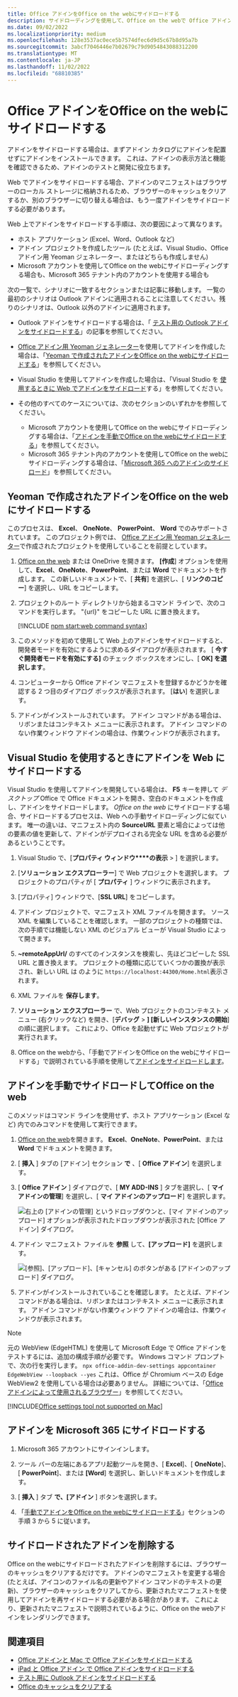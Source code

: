 ```yaml
---
title: Office アドインをOffice on the webにサイドロードする
description: サイドローディングを使用して、Office on the webで Office アドインをテストします。
ms.date: 09/02/2022
ms.localizationpriority: medium
ms.openlocfilehash: 128e3537ac0ece5b7574dfec6d9d5c67b8d95a7b
ms.sourcegitcommit: 3abcf7046446e7b02679c79d9054843088312200
ms.translationtype: MT
ms.contentlocale: ja-JP
ms.lasthandoff: 11/02/2022
ms.locfileid: "68810385"
---
```

# <a name="sideload-office-add-ins-to-office-on-the-web"></a>Office アドインをOffice on the webにサイドロードする

アドインをサイドロードする場合は、まずアドイン カタログにアドインを配置せずにアドインをインストールできます。 これは、アドインの表示方法と機能を確認できるため、アドインのテストと開発に役立ちます。

Web でアドインをサイドロードする場合、アドインのマニフェストはブラウザーのローカル ストレージに格納されるため、ブラウザーのキャッシュをクリアするか、別のブラウザーに切り替える場合は、もう一度アドインをサイドロードする必要があります。

Web 上でアドインをサイドロードする手順は、次の要因によって異なります。

- ホスト アプリケーション (Excel、Word、Outlook など)
- アドイン プロジェクトを作成したツール (たとえば、Visual Studio、Office アドイン用 Yeoman ジェネレーター、またはどちらも作成しません)
- Microsoft アカウントを使用してOffice on the webにサイドローディングする場合も、Microsoft 365 テナント内のアカウントを使用する場合も

次の一覧で、シナリオに一致するセクションまたは記事に移動します。 一覧の最初のシナリオは Outlook アドインに適用されることに注意してください。残りのシナリオは、Outlook 以外のアドインに適用されます。

- Outlook アドインをサイドロードする場合は、「 [テスト用の Outlook アドインをサイドロードする](../outlook/sideload-outlook-add-ins-for-testing.md)」の記事を参照してください。
- [Office アドイン用 Yeoman ジェネレーター](../develop/yeoman-generator-overview.md)を使用してアドインを作成した場合は、「[Yeoman で作成されたアドインをOffice on the webにサイドロードする](#sideload-a-yeoman-created-add-in-to-office-on-the-web)」を参照してください。
- Visual Studio を使用してアドインを作成した場合は、「Visual Studio を [使用するときに Web でアドインをサイドロード](#sideload-an-add-in-on-the-web-when-using-visual-studio)する」を参照してください。
- その他のすべてのケースについては、次のセクションのいずれかを参照してください。

  - Microsoft アカウントを使用してOffice on the webにサイドローディングする場合は、「[アドインを手動でOffice on the webにサイドロードする](#manually-sideload-an-add-in-to-office-on-the-web)」を参照してください。
  - Microsoft 365 テナント内のアカウントを使用してOffice on the webにサイドローディングする場合は、「[Microsoft 365 へのアドインのサイドロード](#sideload-an-add-in-to-microsoft-365)」を参照してください。

## <a name="sideload-a-yeoman-created-add-in-to-office-on-the-web"></a>Yeoman で作成されたアドインをOffice on the webにサイドロードする

このプロセスは、 **Excel**、 **OneNote**、 **PowerPoint**、 **Word** でのみサポートされています。 このプロジェクト例では、 [Office アドイン用 Yeoman ジェネレーター](../develop/yeoman-generator-overview.md)で作成されたプロジェクトを使用していることを前提としています。

1. [Office on the web](https://office.live.com/) または OneDrive を開きます。 **[作成**] オプションを使用して、**Excel**、**OneNote**、**PowerPoint**、または **Word** でドキュメントを作成します。 この新しいドキュメントで、[ **共有**] を選択し、[ **リンクのコピー**] を選択し、URL をコピーします。

1. プロジェクトのルート ディレクトリから始まるコマンド ラインで、次のコマンドを実行します。 "{url}" をコピーした URL に置き換えます。

    [!INCLUDE [npm start:web command syntax](../includes/start-web-sideload-instructions.md)]

1. このメソッドを初めて使用して Web 上のアドインをサイドロードすると、開発者モードを有効にするように求めるダイアログが表示されます。 [ **今すぐ開発者モードを有効にする]** のチェック ボックスをオンにし、[ **OK] を選択します**。

1. コンピューターから Office アドイン マニフェストを登録するかどうかを確認する 2 つ目のダイアログ ボックスが表示されます。 [**はい**] を選択します。

1. アドインがインストールされています。 アドイン コマンドがある場合は、リボンまたはコンテキスト メニューに表示されます。 アドイン コマンドのない作業ウィンドウ アドインの場合は、作業ウィンドウが表示されます。

## <a name="sideload-an-add-in-on-the-web-when-using-visual-studio"></a>Visual Studio を使用するときにアドインを Web にサイドロードする

Visual Studio を使用してアドインを開発している場合は、 **F5** キーを押して *デスクトップ* Office で Office ドキュメントを開き、空白のドキュメントを作成し、アドインをサイドロードします。 *Office on the web* にサイドロードする場合、サイドロードするプロセスは、Web への手動サイドローディングに似ています。 唯一の違いは、マニフェスト内の **SourceURL** 要素と場合によっては他の要素の値を更新して、アドインがデプロイされる完全な URL を含める必要があるということです。

1. Visual Studio で、[**プロパティ ウィンドウ****の表示** > ] を選択します。

1. [**ソリューション エクスプローラー**] で Web プロジェクトを選択します。 プロジェクトのプロパティが [ **プロパティ** ] ウィンドウに表示されます。

1. [プロパティ] ウィンドウで、[**SSL URL**] をコピーします。

1. アドイン プロジェクトで、マニフェスト XML ファイルを開きます。 ソース XML を編集していることを確認します。 一部のプロジェクトの種類では、次の手順では機能しない XML のビジュアル ビューが Visual Studio によって開きます。

1. **~remoteAppUrl/** のすべてのインスタンスを検索し、先ほどコピーした SSL URL と置き換えます。 プロジェクトの種類に応じていくつかの置換が表示され、新しい URL は のように `https://localhost:44300/Home.html`表示されます。

1. XML ファイルを **保存します**。

1. **ソリューション エクスプローラー** で、Web プロジェクトのコンテキスト メニュー (右クリックなど) を開き、[**デバッグ** > **] [新しいインスタンスの開始**] の順に選択します。 これにより、Office を起動せずに Web プロジェクトが実行されます。

1. Office on the webから、「手動でアドインをOffice on the webにサイドロードする」で説明されている手順を使用して[アドインをサイドロードします](#manually-sideload-an-add-in-to-office-on-the-web)。

## <a name="manually-sideload-an-add-in-to-office-on-the-web"></a>アドインを手動でサイドロードしてOffice on the web

このメソッドはコマンド ラインを使用せず、ホスト アプリケーション (Excel など) 内でのみコマンドを使用して実行できます。

1. [Office on the web](https://office.com/)を開きます。 **Excel**、**OneNote**、**PowerPoint**、または **Word** でドキュメントを開きます。 

1. [ **挿入** ] タブの [アドイン] セクション **で** 、[ **Office アドイン**] を選択します。

1. [ **Office アドイン** ] ダイアログで、[ **MY ADD-INS** ] タブを選択し、[ **マイ アドインの管理**] を選択し、[ **マイ アドインのアップロード**] を選択します。

    ![右上の [アドインの管理] というドロップダウンと、[マイ アドインのアップロード] オプションが表示されたドロップダウンが表示された [Office アドイン] ダイアログ。](../images/office-add-ins-my-account.png)

1. アドイン マニフェスト ファイルを **参照** して、**[アップロード]** を選択します。

    ![[参照]、[アップロード]、[キャンセル] のボタンがある [アドインのアップロード] ダイアログ。](../images/upload-add-in.png)

1. アドインがインストールされていることを確認します。 たとえば、アドイン コマンドがある場合は、リボンまたはコンテキスト メニューに表示されます。 アドイン コマンドがない作業ウィンドウ アドインの場合は、作業ウィンドウが表示されます。

> [!NOTE]
> 元の WebView (EdgeHTML) を使用して Microsoft Edge で Office アドインをテストするには、追加の構成手順が必要です。 Windows コマンド プロンプトで、次の行を実行します。 `npx office-addin-dev-settings appcontainer EdgeWebView --loopback --yes` これは、Office が Chromium ベースの Edge WebView2 を使用している場合は必要ありません。 詳細については、「[Office アドインによって使用されるブラウザー](../concepts/browsers-used-by-office-web-add-ins.md)」を参照してください。

[!INCLUDE[Office settings tool not supported on Mac](../includes/tool-nonsupport-mac-note.md)]

## <a name="sideload-an-add-in-to-microsoft-365"></a>アドインを Microsoft 365 にサイドロードする

1. Microsoft 365 アカウントにサインインします。

1. ツール バーの左端にあるアプリ起動ツールを開き、[ **Excel**]、[ **OneNote**]、[ **PowerPoint**]、または **[Word**] を選択し、新しいドキュメントを作成します。

1. [ **挿入** ] タブ **で、[アドイン** ] ボタンを選択します。

1. 「[手動でアドインをOffice on the webにサイドロードする](#manually-sideload-an-add-in-to-office-on-the-web)」セクションの手順 3 から 5 に従います。

## <a name="remove-a-sideloaded-add-in"></a>サイドロードされたアドインを削除する

Office on the webにサイドロードされたアドインを削除するには、ブラウザーのキャッシュをクリアするだけです。 アドインのマニフェストを変更する場合 (たとえば、アイコンのファイル名の更新やアドイン コマンドのテキストの更新)、ブラウザーのキャッシュをクリアしてから、更新されたマニフェストを使用してアドインを再サイドロードする必要がある場合があります。 これにより、更新されたマニフェストで説明されているように、Office on the webアドインをレンダリングできます。

## <a name="see-also"></a>関連項目

- [Office アドインと Mac で Office アドインをサイドロードする](sideload-an-office-add-in-on-mac.md)
- [iPad と Office アドイン で Office アドインをサイドロードする](sideload-an-office-add-in-on-ipad.md)
- [テスト用に Outlook アドインをサイドロードする](../outlook/sideload-outlook-add-ins-for-testing.md)
- [Office のキャッシュをクリアする](clear-cache.md)
